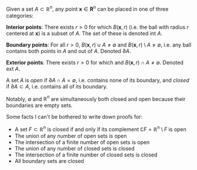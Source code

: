 Given a set $A \subset \mathbb{R}^n$, any point $\mathbf{x} \in \mathbf{R}^n$
can be placed in one of three categories:

**Interior points**:
There exists $r > 0$ for which $B(\mathbf{x}, r)$
(i.e. the ball with radius $r$ centered at $\mathbf{x}$)
is a subset of $A$.
The set of these is denoted $\text{int }A$.

**Boundary points**:
For all $r > 0$,
$B(\mathbf{x}, r) \cup A \neq \emptyset$
and $B(\mathbf{x}, r) \setminus A \neq \emptyset$,
i.e. any ball contains both points in $A$ and out of $A$.
Denoted $\partial A$.

**Exterior points**:
There exists $r > 0$ for which
and $B(\mathbf{x}, r) \cap A \neq \emptyset$.
Denoted $\text{ext }A$.

A set $A$ is _open_ if $\partial A \cap A = \emptyset$,
i.e. contains none of its boundary,
and _closed_ if $\partial A \subset A$,
i.e. contains all of its boundary.

Notably, $\emptyset$ and $\mathbb{R}^n$ are simultaneously both closed and open
because their boundaries are empty sets.

Some facts I can't be bothered to write down proofs for:
- A set $F \subset \mathbb{R}^n$ is closed if and only if
  its complement $\complement F = \mathbb{R}^n \setminus F$ is open
- The union of any number of open sets is open
- The intersection of a finite number of open sets is open
- The union of any number of closed sets is closed
- The intersection of a finite number of closed sets is closed
- All boundary sets are closed